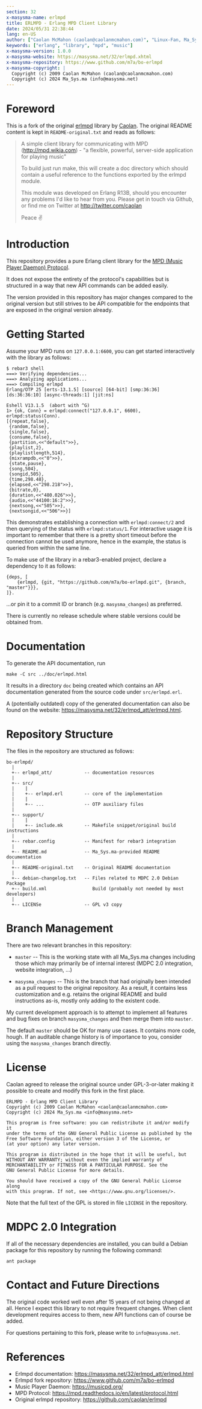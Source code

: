 ```yaml
---
section: 32
x-masysma-name: erlmpd
title: ERLMPD - Erlang MPD Client Library
date: 2024/05/31 22:38:44
lang: en-US
author: ["Caolan McMahon (caolan@caolanmcmahon.com)", "Linux-Fan, Ma_Sys.ma (Ma_Sys.ma@web.de)"]
keywords: ["erlang", "library", "mpd", "music"]
x-masysma-version: 1.0.0
x-masysma-website: https://masysma.net/32/erlmpd.xhtml
x-masysma-repository: https://www.github.com/m7a/bo-erlmpd
x-masysma-copyright: |
  Copyright (c) 2009 Caolan McMahon (caolan@caolanmcmahon.com)
  Copyright (c) 2024 Ma_Sys.ma (info@masysma.net)
---
```

Foreword
========

This is a fork of the original [erlmpd](https://github.com/caolan/erlmpd)
library by [Caolan](https://github.com/caolan). The original README content
is kept in `README-original.txt` and reads as follows:

> A simple client library for communicating with MPD (<http://mpd.wikia.com>) -
> "a flexible, powerful, server-side application for playing music"
>
> To build just run make, this will create a doc directory which should
> contain a useful reference to the functions exported by the erlmpd module.
>
> This module was developed on Erlang R13B, should you encounter any problems
> I'd like to hear from you. Please get in touch via Github, or find me on
> Twitter at <http://twitter.com/caolan>
>
> Peace ✌

Introduction
============

This repository provides a pure Erlang client library for the
[MPD (Music Player Daemon) Protocol](https://mpd.readthedocs.io/en/latest/protocol.html).

It does not expose the entirety of the protocol's capabilities but is
structured in a way that new API commands can be added easily.

The version provided in this repository has major changes compared to the
original version but still strives to be API compatible for the endpoints that
are exposed in the original version already.

Getting Started
===============

Assume your MPD runs on `127.0.0.1:6600`, you can get started interactively
with the library as follows:

~~~
$ rebar3 shell
===> Verifying dependencies...
===> Analyzing applications...
===> Compiling erlmpd
Erlang/OTP 25 [erts-13.1.5] [source] [64-bit] [smp:36:36] [ds:36:36:10] [async-threads:1] [jit:ns]

Eshell V13.1.5  (abort with ^G)
1> {ok, Conn} = erlmpd:connect("127.0.0.1", 6600), erlmpd:status(Conn).
[{repeat,false},
 {random,false},
 {single,false},
 {consume,false},
 {partition,<<"default">>},
 {playlist,2},
 {playlistlength,514},
 {mixrampdb,<<"0">>},
 {state,pause},
 {song,504},
 {songid,505},
 {time,298.48},
 {elapsed,<<"298.218">>},
 {bitrate,0},
 {duration,<<"480.026">>},
 {audio,<<"44100:16:2">>},
 {nextsong,<<"505">>},
 {nextsongid,<<"506">>}]
~~~

This demonstrates establishing a connection with `erlmpd:connect/2` and
then querying of the status with `erlmpd:status/1`. For interactive usage it
is important to remember that there is a pretty short timeout before the
connection cannot be used anymore, hence in the example, the status is queried
from within the same line.

To make use of the library in a rebar3-enabled project, declare a dependency to
it as follows:

~~~
{deps, [
	{erlmpd, {git, "https://github.com/m7a/bo-erlmpd.git", {branch, "master"}}},
]}.
~~~

...or pin it to a commit ID or branch (e.g. `masysma_changes`) as preferred.

There is currently no release schedule where stable versions could be obtained
from.

Documentation
=============

To generate the API documentation, run

	make -C src ../doc/erlmpd.html

It results in a directory `doc` being created which contains an API
documentation generated from the source code under `src/erlmpd.erl`.

A (potentially outdated) copy of the generated documentation can also be
found on the website: <https://masysma.net/32/erlmpd_att/erlmpd.html>.

Repository Structure
====================

The files in the repository are structured as follows:

~~~
bo-erlmpd/
  |
  +-- erlmpd_att/            -- documentation resources
  |
  +-- src/
  |    |
  |    +-- erlmpd.erl        -- core of the implementation
  |    |
  |    +-- ...               -- OTP auxiliary files
  |
  +-- support/
  |    |
  |    +-- include.mk        -- Makefile snippet/original build instructions
  |
  +-- rebar.config           -- Manifest for rebar3 integration
  |
  +-- README.md              -- Ma_Sys.ma-provided README documentation
  |
  +-- README-original.txt    -- Original README documentation
  |
  +-- debian-changelog.txt   -- Files related to MDPC 2.0 Debian Package
  +-- build.xml                 Build (probably not needed by most developers)
  |
  +-- LICENSe                -- GPL v3 copy
~~~

Branch Management
=================

There are two relevant branches in this repository:

 * `master` -- This is the working state with all Ma_Sys.ma changes including
   those which may primarily be of internal interest (MDPC 2.0 integration,
   website integration, ...)

 * `masysma_changes` -- This is the branch that had originally been intended
   as a pull request to the original repository. As a result, it contains less
   customization and e.g. retains the original README and build instructions
   as-is, mostly only adding to the existent code.

My current development approach is to attempt to implement all features and
bug fixes on branch `masysma_changes` and then merge them into `master`.

The default `master` should be OK for many use cases. It contains more code,
hough. If an auditable change history is of importance to you, consider using
the `masysma_changes` branch directly.

License
=======

Caolan agreed to release the original source under GPL-3-or-later making it
possible to create and modify this fork in the first place.

	ERLMPD - Erlang MPD Client Library
	Copyright (c) 2009 Caolan McMahon <caolan@caolanmcmahon.com>
	Copyright (c) 2024 Ma_Sys.ma <info@masysma.net>
	
	This program is free software: you can redistribute it and/or modify it
	under the terms of the GNU General Public License as published by the
	Free Software Foundation, either version 3 of the License, or
	(at your option) any later version.
	
	This program is distributed in the hope that it will be useful, but
	WITHOUT ANY WARRANTY; without even the implied warranty of
	MERCHANTABILITY or FITNESS FOR A PARTICULAR PURPOSE. See the
	GNU General Public License for more details.
	
	You should have received a copy of the GNU General Public License along
	with this program. If not, see <https://www.gnu.org/licenses/>.

Note that the full text of the GPL is stored in file `LICENSE` in the
repository.

MDPC 2.0 Integration
====================

If all of the necessary dependencies are installed, you can build a Debian
package for this repository by running the following command:

	ant package

Contact and Future Directions
=============================

The original code worked well even after 15 years of not being changed at all.
Hence I expect this library to not require frequent changes. When client
development requires access to them, new API functions can of course be added.

For questions pertaining to this fork, please write to `info@masysma.net`.

References
==========

 * Erlmpd documentation: <https://masysma.net/32/erlmpd_att/erlmpd.html>
 * Erlmpd fork repository: <https://www.github.com/m7a/bo-erlmpd>
 * Music Player Daemon: <https://musicpd.org/>
 * MPD Protocol: <https://mpd.readthedocs.io/en/latest/protocol.html>
 * Original erlmpd repository: <https://github.com/caolan/erlmpd>
